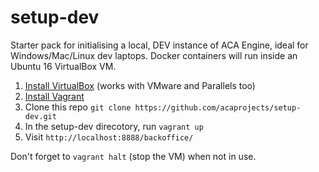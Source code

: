 # setup-dev

Starter pack for initialising a local, DEV instance of ACA Engine, ideal for Windows/Mac/Linux dev laptops.
Docker containers will run inside an Ubuntu 16 VirtualBox VM.

1. [Install VirtualBox](https://www.virtualbox.org/wiki/Downloads) (works with VMware and Parallels too)
1. [Install Vagrant](https://www.vagrantup.com/docs/installation/)
1. Clone this repo `git clone https://github.com/acaprojects/setup-dev.git`
1. In the setup-dev direcotory, run `vagrant up`
1. Visit `http://localhost:8888/backoffice/`

Don't forget to `vagrant halt` (stop the VM) when not in use.

